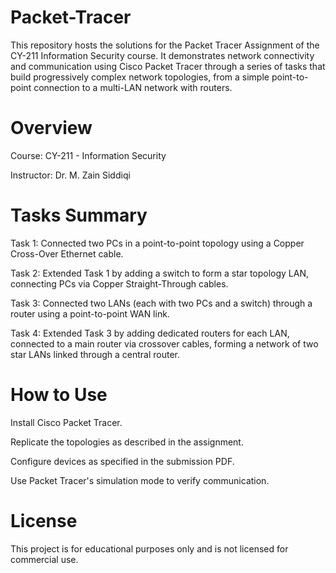 # Packet-Tracer
This repository hosts the solutions for the Packet Tracer Assignment of the CY-211 Information Security course. It demonstrates network connectivity and communication using Cisco Packet Tracer through a series of tasks that build progressively complex network topologies, from a simple point-to-point connection to a multi-LAN network with routers.

# Overview

Course: CY-211 - Information Security

Instructor: Dr. M. Zain Siddiqi

# Tasks Summary

Task 1: Connected two PCs in a point-to-point topology using a Copper Cross-Over Ethernet cable.

Task 2: Extended Task 1 by adding a switch to form a star topology LAN, connecting PCs via Copper Straight-Through cables.

Task 3: Connected two LANs (each with two PCs and a switch) through a router using a point-to-point WAN link.

Task 4: Extended Task 3 by adding dedicated routers for each LAN, connected to a main router via crossover cables, forming a network of two star LANs linked through a central router.

# How to Use

Install Cisco Packet Tracer.

Replicate the topologies as described in the assignment.

Configure devices as specified in the submission PDF.

Use Packet Tracer's simulation mode to verify communication.

# License

This project is for educational purposes only and is not licensed for commercial use.

